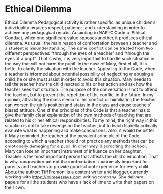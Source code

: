 # Ethical Dilemma
Ethical Dilemma
Pedagogical activity is rather specific, as unique children’s individuality requires respect, patience, and understanding in order to achieve any pedagogical results. According to NAEYC Code of Ethical Conduct, when one significant value opposes another, it produces ethical dilemma. As usual, the main reason of confrontation between a teacher and a student is misunderstanding. The same conflict can be treated from two different perspectives: “through the eyes of a teacher” and “through the eyes of a pupil”. That is why, it is very important to handle such situation in the way that will not harm the pupil.
In the case of Mary, first of all, it is better to clarify the situation with the teacher. Appealing to the Code, when a teacher is informed about potential possibility of neglecting or abusing a child, he or she must assist in order to avoid this situation. Mary needs to tell the teacher how the child reacted to his or her action and ask how the teacher sees that situation. The purpose of the conversation is not to offend the teacher, but to prevent the repetition of the conflict in the future. In my opinion, attracting the mass media to this conflict or humiliating the teacher can worsen the girl’s position and status in the class and cause teachers’ biased attitude. One of the principles of the Code is that a teacher has to give the family clear explanation of the own methods of teaching that are related to his or her ethical responsibilities.
To my mind, the right way in this situation is not to take revenge on the teacher, but to teach Isabella critically evaluate what is happening and make conclusions. Also, it would be better if Mary reminded the teacher of the prevalent principle of the Code, according to which a teacher should not practice any methods that can be emotionally damaging for a pupil. In other way, discrediting the school, Mary can lose an important instrument of influence on her daughter. Teacher is the most important person that affects the child’s education. That is why, cooperation but not the confrontation is extremely important for parents and teachers to provide good school experience for every child.
About the author: Tiff Fremont is a content writer and blogger, currently working with https://primeessays.com writing company. She delivers papers for all the students who have a lack of time to write their papers on their own.  
